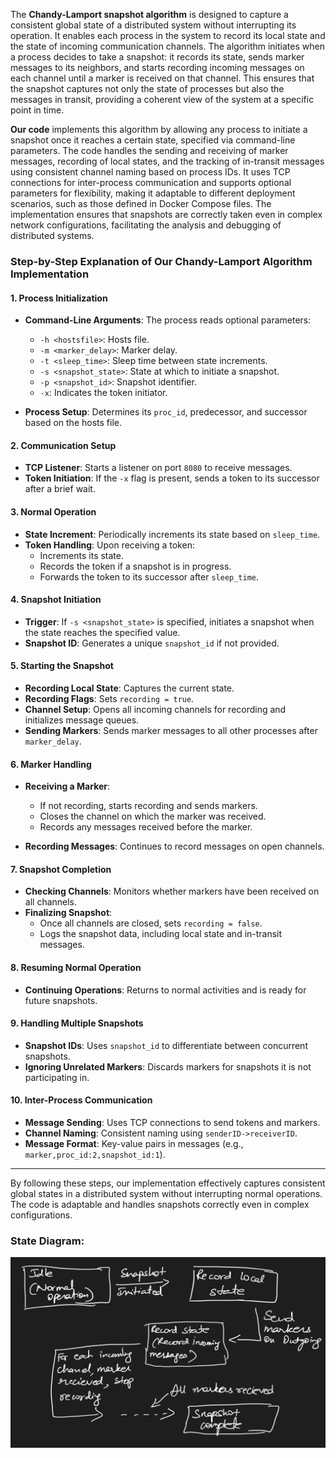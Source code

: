 The **Chandy-Lamport snapshot algorithm** is designed to capture a consistent global state of a distributed system without interrupting its operation. It enables each process in the system to record its local state and the state of incoming communication channels. The algorithm initiates when a process decides to take a snapshot: it records its state, sends marker messages to its neighbors, and starts recording incoming messages on each channel until a marker is received on that channel. This ensures that the snapshot captures not only the state of processes but also the messages in transit, providing a coherent view of the system at a specific point in time.

**Our code** implements this algorithm by allowing any process to initiate a snapshot once it reaches a certain state, specified via command-line parameters. The code handles the sending and receiving of marker messages, recording of local states, and the tracking of in-transit messages using consistent channel naming based on process IDs. It uses TCP connections for inter-process communication and supports optional parameters for flexibility, making it adaptable to different deployment scenarios, such as those defined in Docker Compose files. The implementation ensures that snapshots are correctly taken even in complex network configurations, facilitating the analysis and debugging of distributed systems.

### Step-by-Step Explanation of Our Chandy-Lamport Algorithm Implementation

#### 1. Process Initialization

- **Command-Line Arguments**: The process reads optional parameters:
  - `-h <hostsfile>`: Hosts file.
  - `-m <marker_delay>`: Marker delay.
  - `-t <sleep_time>`: Sleep time between state increments.
  - `-s <snapshot_state>`: State at which to initiate a snapshot.
  - `-p <snapshot_id>`: Snapshot identifier.
  - `-x`: Indicates the token initiator.

- **Process Setup**: Determines its `proc_id`, predecessor, and successor based on the hosts file.

#### 2. Communication Setup

- **TCP Listener**: Starts a listener on port `8080` to receive messages.
- **Token Initiation**: If the `-x` flag is present, sends a token to its successor after a brief wait.

#### 3. Normal Operation

- **State Increment**: Periodically increments its state based on `sleep_time`.
- **Token Handling**: Upon receiving a token:
  - Increments its state.
  - Records the token if a snapshot is in progress.
  - Forwards the token to its successor after `sleep_time`.

#### 4. Snapshot Initiation

- **Trigger**: If `-s <snapshot_state>` is specified, initiates a snapshot when the state reaches the specified value.
- **Snapshot ID**: Generates a unique `snapshot_id` if not provided.

#### 5. Starting the Snapshot

- **Recording Local State**: Captures the current state.
- **Recording Flags**: Sets `recording = true`.
- **Channel Setup**: Opens all incoming channels for recording and initializes message queues.
- **Sending Markers**: Sends marker messages to all other processes after `marker_delay`.

#### 6. Marker Handling

- **Receiving a Marker**:
  - If not recording, starts recording and sends markers.
  - Closes the channel on which the marker was received.
  - Records any messages received before the marker.

- **Recording Messages**: Continues to record messages on open channels.

#### 7. Snapshot Completion

- **Checking Channels**: Monitors whether markers have been received on all channels.
- **Finalizing Snapshot**:
  - Once all channels are closed, sets `recording = false`.
  - Logs the snapshot data, including local state and in-transit messages.

#### 8. Resuming Normal Operation

- **Continuing Operations**: Returns to normal activities and is ready for future snapshots.

#### 9. Handling Multiple Snapshots

- **Snapshot IDs**: Uses `snapshot_id` to differentiate between concurrent snapshots.
- **Ignoring Unrelated Markers**: Discards markers for snapshots it is not participating in.

#### 10. Inter-Process Communication

- **Message Sending**: Uses TCP connections to send tokens and markers.
- **Channel Naming**: Consistent naming using `senderID->receiverID`.
- **Message Format**: Key-value pairs in messages (e.g., `marker,proc_id:2,snapshot_id:1`).

---

By following these steps, our implementation effectively captures consistent global states in a distributed system without interrupting normal operations. The code is adaptable and handles snapshots correctly even in complex configurations.

### State Diagram:

![alt text](image.png)
